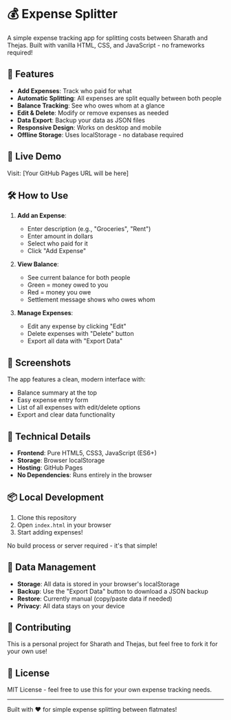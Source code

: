 # 💰 Expense Splitter

A simple expense tracking app for splitting costs between Sharath and Thejas. Built with vanilla HTML, CSS, and JavaScript - no frameworks required!

## 🚀 Features

- **Add Expenses**: Track who paid for what
- **Automatic Splitting**: All expenses are split equally between both people
- **Balance Tracking**: See who owes whom at a glance
- **Edit & Delete**: Modify or remove expenses as needed
- **Data Export**: Backup your data as JSON files
- **Responsive Design**: Works on desktop and mobile
- **Offline Storage**: Uses localStorage - no database required

## 🎯 Live Demo

Visit: [Your GitHub Pages URL will be here]

## 🛠️ How to Use

1. **Add an Expense**:
   - Enter description (e.g., "Groceries", "Rent")
   - Enter amount in dollars
   - Select who paid for it
   - Click "Add Expense"

2. **View Balance**:
   - See current balance for both people
   - Green = money owed to you
   - Red = money you owe
   - Settlement message shows who owes whom

3. **Manage Expenses**:
   - Edit any expense by clicking "Edit"
   - Delete expenses with "Delete" button
   - Export all data with "Export Data"

## 📱 Screenshots

The app features a clean, modern interface with:
- Balance summary at the top
- Easy expense entry form
- List of all expenses with edit/delete options
- Export and clear data functionality

## 🔧 Technical Details

- **Frontend**: Pure HTML5, CSS3, JavaScript (ES6+)
- **Storage**: Browser localStorage
- **Hosting**: GitHub Pages
- **No Dependencies**: Runs entirely in the browser

## 📦 Local Development

1. Clone this repository
2. Open `index.html` in your browser
3. Start adding expenses!

No build process or server required - it's that simple!

## 💾 Data Management

- **Storage**: All data is stored in your browser's localStorage
- **Backup**: Use the "Export Data" button to download a JSON backup
- **Restore**: Currently manual (copy/paste data if needed)
- **Privacy**: All data stays on your device

## 🤝 Contributing

This is a personal project for Sharath and Thejas, but feel free to fork it for your own use!

## 📄 License

MIT License - feel free to use this for your own expense tracking needs.

---

Built with ❤️ for simple expense splitting between flatmates!
